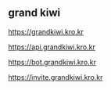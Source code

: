 ## grand kiwi

https://grandkiwi.kro.kr   

https://api.grandkiwi.kro.kr   

https://bot.grandkiwi.kro.kr   

https://invite.grandkiwi.kro.kr
